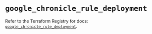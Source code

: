# `google_chronicle_rule_deployment`

Refer to the Terraform Registry for docs: [`google_chronicle_rule_deployment`](https://registry.terraform.io/providers/hashicorp/google/6.36.1/docs/resources/chronicle_rule_deployment).
